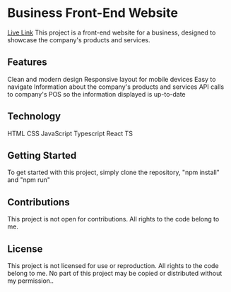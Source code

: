 # Business Front-End Website

[Live Link](https://sanangelmx.com) This project is a front-end website for a business, designed to showcase the company's products and services.

## Features

Clean and modern design
Responsive layout for mobile devices
Easy to navigate
Information about the company's products and services
API calls to company's POS so the information displayed is up-to-date

## Technology

HTML
CSS
JavaScript
Typescript
React TS

## Getting Started

To get started with this project, simply clone the repository, "npm install" and "npm run"

## Contributions

This project is not open for contributions. All rights to the code belong to me.

## License

This project is not licensed for use or reproduction. All rights to the code belong to me. No part of this project may be copied or distributed without my permission..

